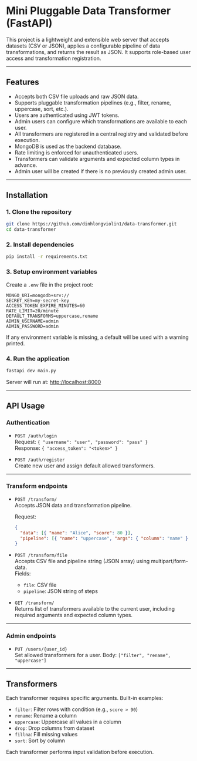 # Mini Pluggable Data Transformer (FastAPI)

This project is a lightweight and extensible web server that accepts datasets (CSV or JSON), applies a configurable pipeline of data transformations, and returns the result as JSON. It supports role-based user access and transformation registration.

---

## Features

- Accepts both CSV file uploads and raw JSON data.
- Supports pluggable transformation pipelines (e.g., filter, rename, uppercase, sort, etc.).
- Users are authenticated using JWT tokens.
- Admin users can configure which transformations are available to each user.
- All transformers are registered in a central registry and validated before execution.
- MongoDB is used as the backend database.
- Rate limiting is enforced for unauthenticated users.
- Transformers can validate arguments and expected column types in advance.
- Admin user will be created if there is no previously created admin user.

---

## Installation

### 1. Clone the repository

```bash
git clone https://github.com/dinhlongviolin1/data-transformer.git
cd data-transformer
```

### 2. Install dependencies

```bash
pip install -r requirements.txt
```

### 3. Setup environment variables

Create a `.env` file in the project root:

```
MONGO_URI=mongodb+srv://
SECRET_KEY=my-secret-key
ACCESS_TOKEN_EXPIRE_MINUTES=60
RATE_LIMIT=20/minute
DEFAULT_TRANSFORMS=uppercase,rename
ADMIN_USERNAME=admin
ADMIN_PASSWORD=admin
```

If any environment variable is missing, a default will be used with a warning printed.

### 4. Run the application

```bash
fastapi dev main.py
```

Server will run at: <http://localhost:8000>

---

## API Usage

### Authentication

- `POST /auth/login`  
  Request: `{ "username": "user", "password": "pass" }`  
  Response: `{ "access_token": "<token>" }`

- `POST /auth/register`  
  Create new user and assign default allowed transformers.

---

### Transform endpoints

- `POST /transform/`  
  Accepts JSON data and transformation pipeline.

  Request:

  ```json
  {
    "data": [{ "name": "Alice", "score": 80 }],
    "pipeline": [{ "name": "uppercase", "args": { "column": "name" } }]
  }
  ```

- `POST /transform/file`  
  Accepts CSV file and pipeline string (JSON array) using multipart/form-data.  
  Fields:

  - `file`: CSV file
  - `pipeline`: JSON string of steps

- `GET /transform/`  
  Returns list of transformers available to the current user, including required arguments and expected column types.

---

### Admin endpoints

- `PUT /users/{user_id}`  
  Set allowed transformers for a user. Body: `["filter", "rename", "uppercase"]`

---

## Transformers

Each transformer requires specific arguments. Built-in examples:

- `filter`: Filter rows with condition (e.g., `score > 90`)
- `rename`: Rename a column
- `uppercase`: Uppercase all values in a column
- `drop`: Drop columns from dataset
- `fillna`: Fill missing values
- `sort`: Sort by column

Each transformer performs input validation before execution.
